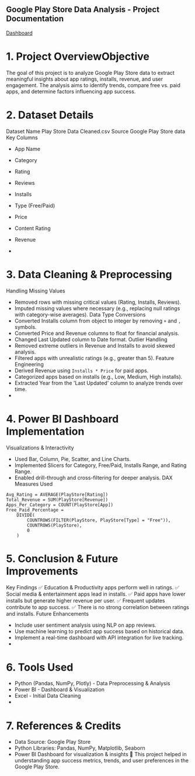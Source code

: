 ## Google Play Store Data Analysis - Project Documentation
<a href="">Dashboard</a>
# 1. Project OverviewObjective
The goal of this project is to analyze Google Play Store data to extract meaningful insights about app ratings, installs, revenue, and user engagement. The analysis aims to identify trends, compare free vs. paid apps, and determine factors influencing app success.


# 2. Dataset Details
Dataset Name
Play Store Data Cleaned.csv
Source
Google Play Store data
Key Columns
- App Name
- Category
- Rating
- Reviews
- Installs
- Type (Free/Paid)
- Price
- Content Rating
- Revenue

- 
# 3. Data Cleaning & Preprocessing
Handling Missing Values
- Removed rows with missing critical values (Rating, Installs, Reviews).
- Imputed missing values where necessary (e.g., replacing null ratings with category-wise averages).
Data Type Conversions
- Converted Installs column from object to integer by removing `+` and `,` symbols.
- Converted Price and Revenue columns to float for financial analysis.
- Changed Last Updated column to Date format.
Outlier Handling
- Removed extreme outliers in Revenue and Installs to avoid skewed analysis.
- Filtered apps with unrealistic ratings (e.g., greater than 5).
Feature Engineering
- Derived Revenue using `Installs * Price` for paid apps.
- Categorized apps based on installs (e.g., Low, Medium, High installs).
- Extracted Year from the 'Last Updated' column to analyze trends over time.
- 
# 4. Power BI Dashboard Implementation
Visualizations & Interactivity
- Used Bar, Column, Pie, Scatter, and Line Charts.
- Implemented Slicers for Category, Free/Paid, Installs Range, and Rating Range.
- Enabled drill-through and cross-filtering for deeper analysis.
DAX Measures Used
```DAX
Avg_Rating = AVERAGE(PlayStore[Rating])
Total_Revenue = SUM(PlayStore[Revenue])
Apps_Per_Category = COUNT(PlayStore[App])
Free_Paid_Percentage = 
    DIVIDE(
        COUNTROWS(FILTER(PlayStore, PlayStore[Type] = "Free")),
        COUNTROWS(PlayStore),
        0
    )
```
# 5. Conclusion & Future Improvements
Key Findings
✅ Education & Productivity apps perform well in ratings.
✅ Social media & entertainment apps lead in installs.
✅ Paid apps have lower installs but generate higher revenue per user.
✅ Frequent updates contribute to app success.
✅ There is no strong correlation between ratings and installs.
Future Enhancements
- Include user sentiment analysis using NLP on app reviews.
- Use machine learning to predict app success based on historical data.
- Implement a real-time dashboard with API integration for live tracking.
- 
# 6. Tools Used
- Python (Pandas, NumPy, Plotly) - Data Preprocessing & Analysis
- Power BI - Dashboard & Visualization
- Excel - Initial Data Cleaning
- 
# 7. References & Credits
- Data Source: Google Play Store
- Python Libraries: Pandas, NumPy, Matplotlib, Seaborn
- Power BI Dashboard for visualization & insights
🚀 This project helped in understanding app success metrics, trends, and user preferences in the Google Play Store.

